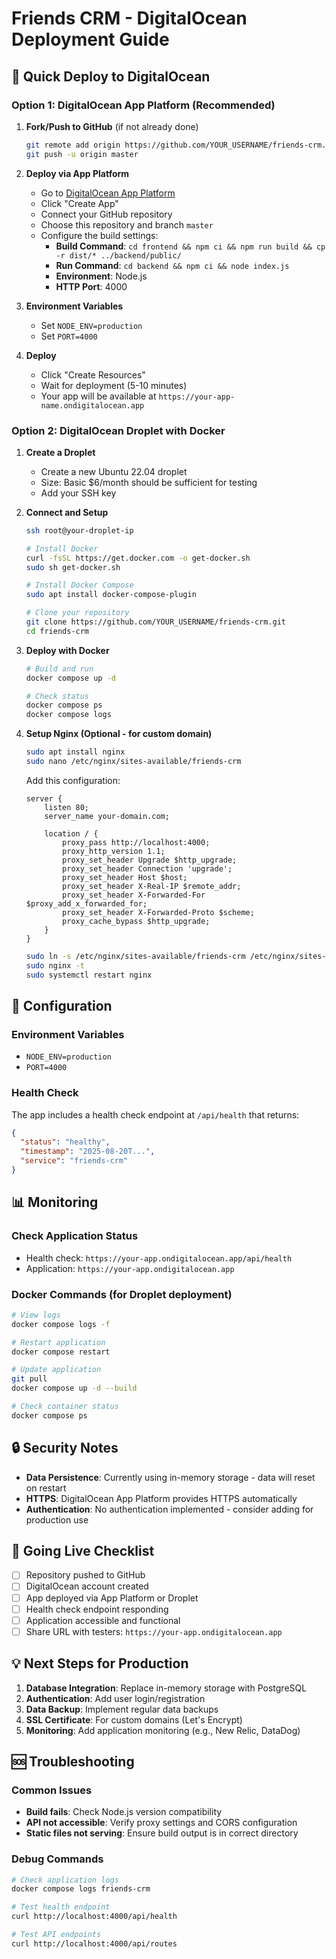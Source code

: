 # Friends CRM - DigitalOcean Deployment Guide

## 🚀 Quick Deploy to DigitalOcean

### Option 1: DigitalOcean App Platform (Recommended)

1. **Fork/Push to GitHub** (if not already done)
   ```bash
   git remote add origin https://github.com/YOUR_USERNAME/friends-crm.git
   git push -u origin master
   ```

2. **Deploy via App Platform**
   - Go to [DigitalOcean App Platform](https://cloud.digitalocean.com/apps)
   - Click "Create App"
   - Connect your GitHub repository
   - Choose this repository and branch `master`
   - Configure the build settings:
     - **Build Command**: `cd frontend && npm ci && npm run build && cp -r dist/* ../backend/public/`
     - **Run Command**: `cd backend && npm ci && node index.js`
     - **Environment**: Node.js
     - **HTTP Port**: 4000

3. **Environment Variables**
   - Set `NODE_ENV=production`
   - Set `PORT=4000`

4. **Deploy**
   - Click "Create Resources"
   - Wait for deployment (5-10 minutes)
   - Your app will be available at `https://your-app-name.ondigitalocean.app`

### Option 2: DigitalOcean Droplet with Docker

1. **Create a Droplet**
   - Create a new Ubuntu 22.04 droplet
   - Size: Basic $6/month should be sufficient for testing
   - Add your SSH key

2. **Connect and Setup**
   ```bash
   ssh root@your-droplet-ip
   
   # Install Docker
   curl -fsSL https://get.docker.com -o get-docker.sh
   sudo sh get-docker.sh
   
   # Install Docker Compose
   sudo apt install docker-compose-plugin
   
   # Clone your repository
   git clone https://github.com/YOUR_USERNAME/friends-crm.git
   cd friends-crm
   ```

3. **Deploy with Docker**
   ```bash
   # Build and run
   docker compose up -d
   
   # Check status
   docker compose ps
   docker compose logs
   ```

4. **Setup Nginx (Optional - for custom domain)**
   ```bash
   sudo apt install nginx
   sudo nano /etc/nginx/sites-available/friends-crm
   ```
   
   Add this configuration:
   ```nginx
   server {
       listen 80;
       server_name your-domain.com;
       
       location / {
           proxy_pass http://localhost:4000;
           proxy_http_version 1.1;
           proxy_set_header Upgrade $http_upgrade;
           proxy_set_header Connection 'upgrade';
           proxy_set_header Host $host;
           proxy_set_header X-Real-IP $remote_addr;
           proxy_set_header X-Forwarded-For $proxy_add_x_forwarded_for;
           proxy_set_header X-Forwarded-Proto $scheme;
           proxy_cache_bypass $http_upgrade;
       }
   }
   ```
   
   ```bash
   sudo ln -s /etc/nginx/sites-available/friends-crm /etc/nginx/sites-enabled/
   sudo nginx -t
   sudo systemctl restart nginx
   ```

## 🔧 Configuration

### Environment Variables
- `NODE_ENV=production`
- `PORT=4000`

### Health Check
The app includes a health check endpoint at `/api/health` that returns:
```json
{
  "status": "healthy",
  "timestamp": "2025-08-20T...",
  "service": "friends-crm"
}
```

## 📊 Monitoring

### Check Application Status
- Health check: `https://your-app.ondigitalocean.app/api/health`
- Application: `https://your-app.ondigitalocean.app`

### Docker Commands (for Droplet deployment)
```bash
# View logs
docker compose logs -f

# Restart application
docker compose restart

# Update application
git pull
docker compose up -d --build

# Check container status
docker compose ps
```

## 🔒 Security Notes

- **Data Persistence**: Currently using in-memory storage - data will reset on restart
- **HTTPS**: DigitalOcean App Platform provides HTTPS automatically
- **Authentication**: No authentication implemented - consider adding for production use

## 🚀 Going Live Checklist

- [ ] Repository pushed to GitHub
- [ ] DigitalOcean account created
- [ ] App deployed via App Platform or Droplet
- [ ] Health check endpoint responding
- [ ] Application accessible and functional
- [ ] Share URL with testers: `https://your-app.ondigitalocean.app`

## 💡 Next Steps for Production

1. **Database Integration**: Replace in-memory storage with PostgreSQL
2. **Authentication**: Add user login/registration
3. **Data Backup**: Implement regular data backups
4. **SSL Certificate**: For custom domains (Let's Encrypt)
5. **Monitoring**: Add application monitoring (e.g., New Relic, DataDog)

## 🆘 Troubleshooting

### Common Issues
- **Build fails**: Check Node.js version compatibility
- **API not accessible**: Verify proxy settings and CORS configuration
- **Static files not serving**: Ensure build output is in correct directory

### Debug Commands
```bash
# Check application logs
docker compose logs friends-crm

# Test health endpoint
curl http://localhost:4000/api/health

# Test API endpoints
curl http://localhost:4000/api/routes
```
